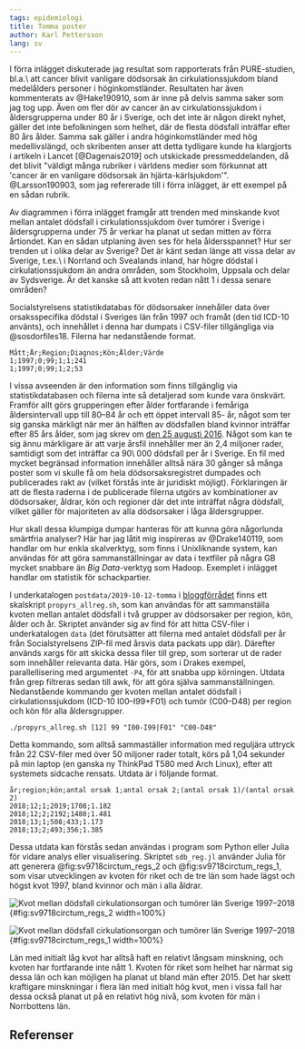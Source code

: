 ```yaml
---
tags: epidemiologi
title: Tomma poster
author: Karl Pettersson
lang: sv
---
```


I förra inlägget diskuterade jag resultat som rapporterats från
PURE-studien, bl.a.\ att cancer blivit vanligare dödsorsak än
cirkulationssjukdom bland medelålders personer i höginkomstländer.
Resultaten har även kommenterats av @Hake190910, som är inne på
delvis samma saker som jag tog upp. Även om fler dör av cancer
än av cirkulationssjukdom i åldersgrupperna under 80 år i Sverige,
och det inte är någon direkt nyhet, gäller det inte befolkningen
som helhet, där de flesta dödsfall inträffar efter 80 års ålder.
Samma sak gäller i andra höginkomstländer med hög medellivslängd,
och skribenten anser att detta tydligare kunde ha klargjorts i
artikeln i Lancet [@Dagenais2019] och utskickade pressmeddelanden,
då det blivit "väldigt många rubriker i världens medier som
förkunnat att 'cancer är en vanligare dödsorsak än
hjärta-kärlsjukdom'". @Larsson190903, som jag refererade till i
förra inlägget, är ett exempel på en sådan rubrik.

Av diagrammen i förra inlägget framgår att trenden med minskande kvot
mellan antalet dödsfall i cirkulationssjukdom över tumörer i Sverige i
åldersgrupperna under 75 år verkar ha planat ut sedan mitten av förra
årtiondet. Kan en sådan utplaning även ses för hela åldersspannet?
Hur ser trenden ut i olika delar av Sverige? Det är känt sedan länge
att vissa delar av Sverige, t.ex.\ i Norrland och Svealands inland,
har högre dödstal i cirkulationssjukdom än andra områden, som
Stockholm, Uppsala och delar av Sydsverige. Är det kanske så att
kvoten redan nått 1 i dessa senare områden?

Socialstyrelsens statistikdatabas för dödsorsaker innehåller data över
orsaksspecifika dödstal i Sveriges län från 1997 och framåt (den tid
ICD-10 använts), och innehållet i denna har dumpats i CSV-filer
tillgängliga via @sosdorfiles18. Filerna har nedanstående format.

```
Mått;År;Region;Diagnos;Kön;Ålder;Värde
1;1997;0;99;1;1;241
1;1997;0;99;1;2;53
```

I vissa avseenden är den information som finns tillgänglig via
statistikdatabasen och filerna inte så detaljerad som kunde vara
önskvärt. Framför allt görs grupperingen efter ålder fortfarande
i femåriga åldersintervall upp till 80–84 år och ett öppet
intervall 85- år, något som ter sig ganska märkligt när mer än
hälften av dödsfallen bland kvinnor inträffar efter 85 års ålder,
som jag skrev om [den 25 augusti 2016](2016-08-25-rates.html).
Något som kan te sig ännu märkligare är att varje årsfil innehåller
mer än 2,4 miljoner rader, samtidigt som det inträffar ca
90\ 000 dödsfall per år i Sverige. En fil med mycket begränsad
information innehåller alltså nära 30 gånger så många poster
som vi skulle få om hela dödsorsaksregistret dumpades och
publicerades rakt av (vilket förstås inte är juridiskt möjligt).
Förklaringen är att de flesta raderna i de publicerade filerna
utgörs av kombinationer av dödsorsaker, åldrar, kön och regioner
där det inte inträffat några dödsfall, vilket gäller för
majoriteten av alla dödsorsaker i låga åldersgrupper.

Hur skall dessa klumpiga dumpar hanteras för att kunna göra
någorlunda smärtfria analyser? Här har jag låtit mig inspireras
av @Drake140119, som handlar om hur enkla skalverktyg, som finns
i Unixliknande system, kan användas för att göra sammanställningar
av data i textfiler på några GB mycket snabbare än *Big Data*-verktyg 
som Hadoop. Exemplet i inlägget handlar om statistik för
schackpartier.

I underkatalogen `postdata/2019-10-12-tomma` i
[bloggförrådet](https://github.com/klpn/static-dust.git) finns
ett skalskript `propyrs_allreg.sh`, som kan användas för att
sammanställa kvoten mellan antalet dödsfall i två grupper av
dödsorsaker per region, kön, ålder och år. Skriptet använder sig
av find för att hitta CSV-filer i underkatalogen `data` (det
förutsätter att filerna med antalet dödsfall per år från
Socialstyrelsens ZIP-fil med årsvis data packats upp där).
Därefter används xargs för att skicka dessa filer till grep,
som sorterar ut de rader som innehåller relevanta data. Här görs,
som i Drakes exempel, parallellisering med argumentet `-P4`, för
att snabba upp körningen. Utdata från grep filtreras sedan till
awk, för att göra själva sammanställningen. Nedanstående kommando
ger kvoten mellan antalet dödsfall i cirkulationssjukdom
(ICD-10 I00–I99+F01) och tumör (C00–D48) per region och kön
för alla åldersgrupper.

```
./propyrs_allreg.sh [12] 99 "I00-I99|F01" "C00-D48"
```

Detta kommando, som alltså sammaställer information med reguljära
uttryck från 22 CSV-filer med över 50 miljoner rader totalt, körs på
1,04 sekunder på min laptop (en ganska ny ThinkPad T580 med Arch Linux),
efter att systemets sidcache rensats. Utdata är i följande format.

```
år;region;kön;antal orsak 1;antal orsak 2;(antal orsak 1)/(antal orsak 2)
2018;12;1;2019;1708;1.182
2018;12;2;2192;1480;1.481
2018;13;1;508;433;1.173
2018;13;2;493;356;1.385
```

Dessa utdata kan förstås sedan användas i program som Python eller
Julia för vidare analys eller visualisering. Skriptet `sdb_reg.jl`
använder Julia för att generera @fig:sv9718circtum_regs_2 och
@fig:sv9718circtum_regs_1, som visar utvecklingen av kvoten för
riket och de tre län som hade lägst och högst kvot 1997, bland
kvinnor och män i alla åldrar.

![Kvot mellan dödsfall cirkulationsorgan och tumörer län Sverige 1997–2018](../images/sv9718circtum_regs_2.svg){#fig:sv9718circtum_regs_2 width=100%}

![Kvot mellan dödsfall cirkulationsorgan och tumörer län Sverige 1997–2018](../images/sv9718circtum_regs_1.svg){#fig:sv9718circtum_regs_1 width=100%}

Län med initialt låg kvot har alltså haft en relativt långsam
minskning, och kvoten har fortfarande inte nått 1. Kvoten för
riket som helhet har närmat sig dessa län och kan möjligen ha
planat ut bland män efter 2015. Det har skett kraftigare
minskningar i flera län med initialt hög kvot, men i vissa
fall har dessa också planat ut på en relativt hög nivå, som
kvoten för män i Norrbottens län.

## Referenser
